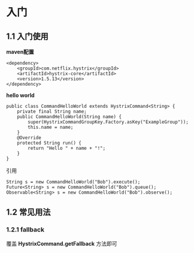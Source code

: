 # 入门

## 1.1 入门使用

**maven配置**

```
<dependency>
    <groupId>com.netflix.hystrix</groupId>
    <artifactId>hystrix-core</artifactId>
    <version>1.5.13</version>
</dependency>
```

**hello world**

```
public class CommandHelloWorld extends HystrixCommand<String> {
    private final String name;
    public CommandHelloWorld(String name) {
        super(HystrixCommandGroupKey.Factory.asKey("ExampleGroup"));
        this.name = name;
    }
    @Override
    protected String run() {
        return "Hello " + name + "!";
    }
}
```

引用

```
String s = new CommandHelloWorld("Bob").execute();
Future<String> s = new CommandHelloWorld("Bob").queue();
Observable<String> s = new CommandHelloWorld("Bob").observe();
```

## 1.2 常见用法

### 1.2.1 fallback

覆盖 **HystrixCommand.getFallback** 方法即可
